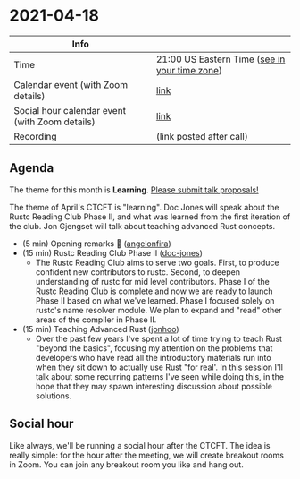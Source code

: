 # 2021-04-18

| Info                                           |                                                 |
| ---------------------------------------------- | ----------------------------------------------- |
| Time                                           | 21:00 US Eastern Time ([see in your time zone]) |
| Calendar event (with Zoom details)             | [link][cal]                                     |
| Social hour calendar event (with Zoom details) | [link][calsh]                                   |
| Recording                                      | (link posted after call)                        |

[see in your time zone]: https://everytimezone.com/s/497ef0a9

[cal]: https://calendar.google.com/event?action=TEMPLATE&tmeid=MzNnbWI1ODJoZDYyaG51cm4zZDgxY2I4ZGsgN24wdnZvcWZlMGtibms2aTA0dWl1NTJ0MzBAZw&tmsrc=7n0vvoqfe0kbnk6i04uiu52t30%40group.calendar.google.com
[calsh]: https://calendar.google.com/event?action=TEMPLATE&tmeid=NWltcW8ybDlhNTV1YWF0aThnYzdpbXBibWwgN24wdnZvcWZlMGtibms2aTA0dWl1NTJ0MzBAZw&tmsrc=7n0vvoqfe0kbnk6i04uiu52t30%40group.calendar.google.com

## Agenda

The theme for this month is **Learning**. [Please submit talk proposals!](https://github.com/rust-lang/ctcft/issues/new/choose)

The theme of April's CTCFT is "learning". Doc Jones will speak about the Rustc
Reading Club Phase II, and what was learned from the first iteration of the
club. Jon Gjengset will talk about teaching advanced Rust concepts.

- (5 min) Opening remarks 👋 ([angelonfira])
- (15 min) Rustc Reading Club Phase II ([doc-jones])
    - The Rustc Reading Club aims to serve two goals. First, to produce
      confident new contributors to rustc. Second, to deepen understanding of
      rustc for mid level contributors. Phase I of the Rustc Reading Club is
      complete and now we are ready to launch Phase II based on what we've
      learned. Phase I focused solely on rustc's name resolver module. We plan
      to expand and "read" other areas of the compiler in Phase II.
- (15 min) Teaching Advanced Rust ([jonhoo])
    - Over the past few years I've spent a lot of time trying to teach Rust
      "beyond the basics", focusing my attention on the problems that developers
      who have read all the introductory materials run into when they sit down
      to actually use Rust "for real'. In this session I'll talk about some
      recurring patterns I've seen while doing this, in the hope that they may
      spawn interesting discussion about possible solutions.

[angelonfira]: https://github.com/angelonfira
[doc-jones]: https://github.com/doc-jones
[jonhoo]: https://github.com/jonhoo

## Social hour

Like always, we'll be running a social hour after the CTCFT. The idea is really
simple: for the hour after the meeting, we will create breakout rooms in Zoom.
You can join any breakout room you like and hang out.

[ctcft calendar]: https://calendar.google.com/calendar/embed?src=7n0vvoqfe0kbnk6i04uiu52t30%40group.calendar.google.com
